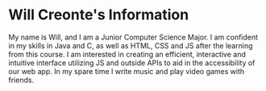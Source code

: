 # Will Creonte's Information
My name is Will, and I am a Junior Computer Science Major. I am confident in my skills in Java and C, as well as HTML, CSS and JS after the learning from this course.
I am interested in creating an efficient, interactive and intuitive interface utilizing JS and outside APIs to aid in the accessibility of our web app.
 In my spare time I write music and play video games with friends.